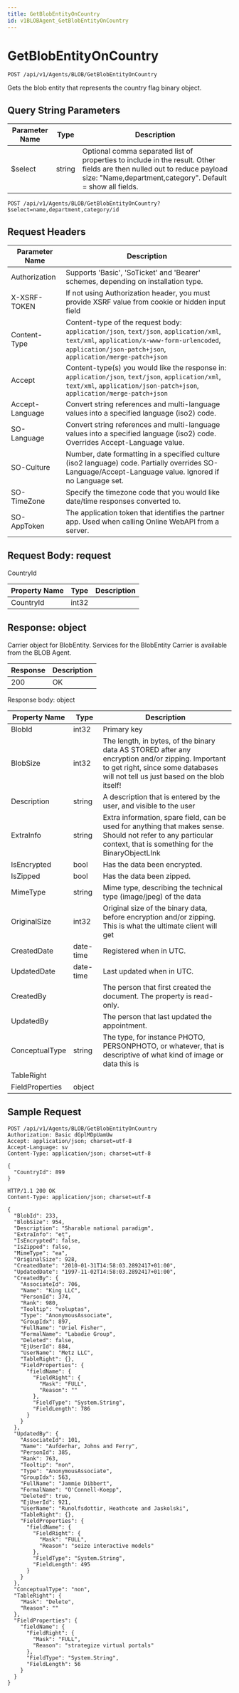 ```yaml
---
title: GetBlobEntityOnCountry
id: v1BLOBAgent_GetBlobEntityOnCountry
---
```


# GetBlobEntityOnCountry

```http
POST /api/v1/Agents/BLOB/GetBlobEntityOnCountry
```

Gets the blob entity that represents the country flag binary object.







## Query String Parameters

| Parameter Name | Type |  Description |
|----------------|------|--------------|
| $select | string |  Optional comma separated list of properties to include in the result. Other fields are then nulled out to reduce payload size: "Name,department,category". Default = show all fields. |

```http
POST /api/v1/Agents/BLOB/GetBlobEntityOnCountry?$select=name,department,category/id
```


## Request Headers

| Parameter Name | Description |
|----------------|-------------|
| Authorization  | Supports 'Basic', 'SoTicket' and 'Bearer' schemes, depending on installation type. |
| X-XSRF-TOKEN   | If not using Authorization header, you must provide XSRF value from cookie or hidden input field |
| Content-Type | Content-type of the request body: `application/json`, `text/json`, `application/xml`, `text/xml`, `application/x-www-form-urlencoded`, `application/json-patch+json`, `application/merge-patch+json` |
| Accept         | Content-type(s) you would like the response in: `application/json`, `text/json`, `application/xml`, `text/xml`, `application/json-patch+json`, `application/merge-patch+json` |
| Accept-Language | Convert string references and multi-language values into a specified language (iso2) code. |
| SO-Language | Convert string references and multi-language values into a specified language (iso2) code. Overrides Accept-Language value. |
| SO-Culture | Number, date formatting in a specified culture (iso2 language) code. Partially overrides SO-Language/Accept-Language value. Ignored if no Language set. |
| SO-TimeZone | Specify the timezone code that you would like date/time responses converted to. |
| SO-AppToken | The application token that identifies the partner app. Used when calling Online WebAPI from a server. |

## Request Body: request  

CountryId 

| Property Name | Type |  Description |
|----------------|------|--------------|
| CountryId | int32 |  |


## Response: object

Carrier object for BlobEntity.
Services for the BlobEntity Carrier is available from the <see cref="T:SuperOffice.CRM.Services.IBLOBAgent">BLOB Agent</see>.

| Response | Description |
|----------------|-------------|
| 200 | OK |

Response body: object

| Property Name | Type |  Description |
|----------------|------|--------------|
| BlobId | int32 | Primary key |
| BlobSize | int32 | The length, in bytes, of the binary data AS STORED after any encryption and/or zipping. Important to get right, since some databases will not tell us just based on the blob itself! |
| Description | string | A description that is entered by the user, and visible to the user |
| ExtraInfo | string | Extra information, spare field, can be used for anything that makes sense. Should not refer to any particular context, that is something for the BinaryObjectLInk |
| IsEncrypted | bool | Has the data been encrypted. |
| IsZipped | bool | Has the data been zipped. |
| MimeType | string | Mime type, describing the technical type (image/jpeg) of the data |
| OriginalSize | int32 | Original size of the binary data, before encryption and/or zipping. This is what the ultimate client will get |
| CreatedDate | date-time | Registered when  in UTC. |
| UpdatedDate | date-time | Last updated when  in UTC. |
| CreatedBy |  | The person that first created the document. The property is read-only. |
| UpdatedBy |  | The person that last updated the appointment. |
| ConceptualType | string | The type, for instance PHOTO, PERSONPHOTO, or whatever, that is descriptive of what kind of image or data this is |
| TableRight |  |  |
| FieldProperties | object |  |

## Sample Request

```http!
POST /api/v1/Agents/BLOB/GetBlobEntityOnCountry
Authorization: Basic dGplMDpUamUw
Accept: application/json; charset=utf-8
Accept-Language: sv
Content-Type: application/json; charset=utf-8

{
  "CountryId": 899
}
```

```http_
HTTP/1.1 200 OK
Content-Type: application/json; charset=utf-8

{
  "BlobId": 233,
  "BlobSize": 954,
  "Description": "Sharable national paradigm",
  "ExtraInfo": "et",
  "IsEncrypted": false,
  "IsZipped": false,
  "MimeType": "ea",
  "OriginalSize": 928,
  "CreatedDate": "2010-01-31T14:58:03.2892417+01:00",
  "UpdatedDate": "1997-11-02T14:58:03.2892417+01:00",
  "CreatedBy": {
    "AssociateId": 706,
    "Name": "King LLC",
    "PersonId": 374,
    "Rank": 980,
    "Tooltip": "voluptas",
    "Type": "AnonymousAssociate",
    "GroupIdx": 897,
    "FullName": "Uriel Fisher",
    "FormalName": "Labadie Group",
    "Deleted": false,
    "EjUserId": 884,
    "UserName": "Metz LLC",
    "TableRight": {},
    "FieldProperties": {
      "fieldName": {
        "FieldRight": {
          "Mask": "FULL",
          "Reason": ""
        },
        "FieldType": "System.String",
        "FieldLength": 786
      }
    }
  },
  "UpdatedBy": {
    "AssociateId": 101,
    "Name": "Aufderhar, Johns and Ferry",
    "PersonId": 385,
    "Rank": 763,
    "Tooltip": "non",
    "Type": "AnonymousAssociate",
    "GroupIdx": 563,
    "FullName": "Jammie Dibbert",
    "FormalName": "O'Connell-Koepp",
    "Deleted": true,
    "EjUserId": 921,
    "UserName": "Runolfsdottir, Heathcote and Jaskolski",
    "TableRight": {},
    "FieldProperties": {
      "fieldName": {
        "FieldRight": {
          "Mask": "FULL",
          "Reason": "seize interactive models"
        },
        "FieldType": "System.String",
        "FieldLength": 495
      }
    }
  },
  "ConceptualType": "non",
  "TableRight": {
    "Mask": "Delete",
    "Reason": ""
  },
  "FieldProperties": {
    "fieldName": {
      "FieldRight": {
        "Mask": "FULL",
        "Reason": "strategize virtual portals"
      },
      "FieldType": "System.String",
      "FieldLength": 56
    }
  }
}
```
